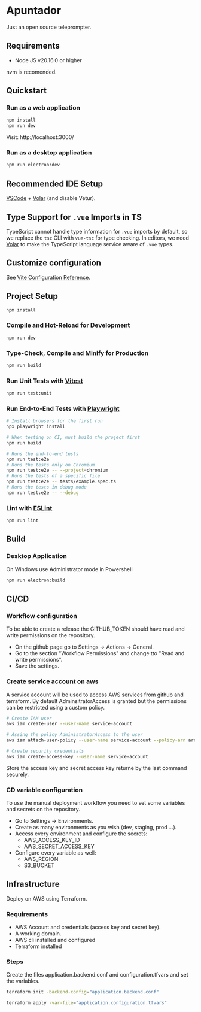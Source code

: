 # Apuntador

Just an open source teleprompter.

## Requirements

- Node JS v20.16.0 or higher

nvm is recomended.

## Quickstart

### Run as a web application

```bash
npm install
npm run dev
```

Visit: http://localhost:3000/

### Run as a desktop application

```bash
npm run electron:dev
```

## Recommended IDE Setup

[VSCode](https://code.visualstudio.com/) + [Volar](https://marketplace.visualstudio.com/items?itemName=Vue.volar) (and disable Vetur).

## Type Support for `.vue` Imports in TS

TypeScript cannot handle type information for `.vue` imports by default, so we replace the `tsc` CLI with `vue-tsc` for type checking. In editors, we need [Volar](https://marketplace.visualstudio.com/items?itemName=Vue.volar) to make the TypeScript language service aware of `.vue` types.

## Customize configuration

See [Vite Configuration Reference](https://vitejs.dev/config/).

## Project Setup

```sh
npm install
```

### Compile and Hot-Reload for Development

```sh
npm run dev
```

### Type-Check, Compile and Minify for Production

```sh
npm run build
```

### Run Unit Tests with [Vitest](https://vitest.dev/)

```sh
npm run test:unit
```

### Run End-to-End Tests with [Playwright](https://playwright.dev)

```sh
# Install browsers for the first run
npx playwright install

# When testing on CI, must build the project first
npm run build

# Runs the end-to-end tests
npm run test:e2e
# Runs the tests only on Chromium
npm run test:e2e -- --project=chromium
# Runs the tests of a specific file
npm run test:e2e -- tests/example.spec.ts
# Runs the tests in debug mode
npm run test:e2e -- --debug
```

### Lint with [ESLint](https://eslint.org/)

```sh
npm run lint
```

## Build

### Desktop Application

On Windows use Administrator mode in Powershell

```sh
npm run electron:build
```

## CI/CD

### Workflow configuration

To be able to create a release the GITHUB_TOKEN should have read and write permissions on the repository.

- On the github page go to Settings -> Actions -> General.
- Go to the section "Workflow Permissions" and change tto "Read and write permissions".
- Save the settings.

### Create service account on aws

A service account will be used to access AWS services from github and terraform. By default AdminsitratorAccess is granted but the permissions can be restricted using a custom policy.

```bash
# Create IAM user
aws iam create-user --user-name service-account

# Assing the policy AdministratorAccess to the user
aws iam attach-user-policy --user-name service-account --policy-arn arn:aws:iam::aws:policy/AdministratorAccess

# Create security credentials
aws iam create-access-key --user-name service-account


```

Store the access key and secret access key returne by the last command securely.

### CD variable configuration

To use the manual deployment workflow you need to set some variables and secrets on the repository.

- Go to Settings -> Environments.
- Create as many environments as you wish (dev, staging, prod ...).
- Access every environment and configure the secrets:
  - AWS_ACCESS_KEY_ID
  - AWS_SECRET_ACCESS_KEY
- Configure every variable as well:
  - AWS_REGION
  - S3_BUCKET

## Infrastructure

Deploy on AWS using Terraform.

### Requirements

- AWS Account and credentials (access key and secret key).
- A working domain.
- AWS cli installed and configured
- Terraform installed

### Steps

Create the files application.backend.conf and configuration.tfvars and set the variables.

```bash
terraform init -backend-config="application.backend.conf"

terraform apply -var-file="application.configuration.tfvars"

```
